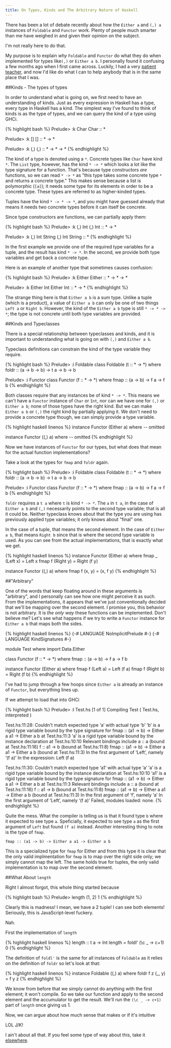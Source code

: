 ```yaml
---
title: On Types, Kinds and The Arbitrary Nature of Haskell 
---
```

There has been a lot of debate recently about how the `Either a` and `(,) a`
instances of `Foldable` and `Functor` work. Plenty of people much smarter than
me have weighed in and given their opinion on the subject.

I'm not really here to do that.

My purpose is to explain _why_ `Foldable` and `Functor` do what they do when
implemented for types like`(,)` or `Either a b`. I personally found it confusing
a few months ago when I first came across. Luckily, I had a very
[patient teacher](https://twitter.com/bitemyapp), and now I'd like do what I can
to help anybody that is in the same place that I was.

##Kinds - The types of types

In order to understand what is going on, we first need to have an understanding
of kinds. Just as every expression in Haskell has a type, every type in Haskell
has a kind. The simplest way I've found to think of kinds is as the type of
types, and we can query the kind of a type using GHCi.

{% highlight bash %}
Prelude> :k Char
Char :: *

Prelude> :k []
[] :: * -> *

Prelude> :k (,)
(,) :: * -> * -> *
{% endhighlight %}

The kind of a type is denoted using a `*`. Concrete types like `Char` have kind
`*`. The `List` type, however, has the kind `* -> *` which looks a lot like the
type signature for a function. That's because type constructors _are_ functions,
so we can read `* -> *` as "this type takes some concrete type `*` and returns a
concrete type." This makes sense because a list is polymorphic (`[a]`); it needs
some type for its elements in order to be a concrete type. These types are
referred to as higher-kinded types.

Tuples have the kind `* -> * -> *`, and you might have guessed already that
means it needs two concrete types before it can itself be concrete.

Since type constructors are functions, we can partially apply them:

{% highlight bash %}
Prelude> :k (,) Int
(,) Int :: * -> *

Prelude> :k (,) Int String
(,) Int String :: *
{% endhighlight %}

In the first example we provide one of the required type variables for a tuple,
and the result has kind `* -> *`. In the second, we provide both type variables
and get back a concrete type.

Here is an example of another type that sometimes causes confusion:

{% highlight bash %}
Prelude> :k Either
Either :: * -> * -> *

Prelude> :k Either Int
Either Int :: * -> *
{% endhighlight %}

The strange thing here is that `Either a b` is a sum type. Unlike a tuple (which
is a product), a value of `Either a b` can only be one of two things `Left a` or
`Right b`. However, the kind of the `Either a b` type is still `* -> * -> *`;
the type is not concrete until both type variables are provided.

##Kinds and Typeclasses

There is a special relationship between typeclasses and kinds, and it is
important to understanding what is going on with `(,)` and `Either a b`.

Typeclass definitions can constrain the kind of the type variable they require.

{% highlight bash %}
Prelude> :i Foldable
class Foldable (t :: * -> *) where
    foldr :: (a -> b -> b) -> t a -> b -> b

Prelude> :i Functor
class Functor (f :: * -> *) where
    fmap :: (a -> b) -> f a -> f b
{% endhighlight %}

Both classes require that any instances be of kind `* -> *`. This means we can't
have a `Functor` instance of `Char` or `Int`, nor can we have one for `(,)` or
`Either a b`; none of those types have the right kind. But we can make
`Either a b` or `(,)` the right kind by partially applying it. We don't need to
provide a concrete type though, we can simply provide a type variable.

{% highlight haskell linenos %}
instance Functor (Either a) where
-- omitted

instance Functor ((,) a) where
-- omitted
{% endhighlight %}

Now we have instances of `Functor` for our types, but what does that mean for
the actual function implementations?

Take a look at the types for `fmap` and `foldr` again.

{% highlight bash %}
Prelude> :i Foldable
class Foldable (t :: * -> *) where
    foldr :: (a -> b -> b) -> t a -> b -> b

Prelude> :i Functor
class Functor (f :: * -> *) where
    fmap :: (a -> b) -> f a -> f b
{% endhighlight %}

`foldr` requires a `t a` where `t` is kind `* -> *`. The `a` in `t a`, in the
case of `Either a b` and `(,)` necessarily points to the second type variable;
that is all it could be. Neither typeclass knows about that the type you are
using has previously applied type variables; it only knows about "final" one.

In the case of a tuple, that means the second element. In the case of
`Either a b`, that means `Right b` since that is where the second type variable
is used. As you can see from the actual implementations, that is exactly what
we get.

{% highlight haskell linenos %}
instance Functor (Either a) where
    fmap _ (Left x)  = Left x
    fmap f (Right y) = Right (f y)

instance Functor ((,) a) where
    fmap f (x, y) = (x, f y)
{% endhighlight %}

##"Arbitrary"

One of the words that keep floating around in these arguments is "arbitrary",
and I personally can see how one might perceive it as such. From the
implementations, it appears that we've just conventionally decided that we'll be
mapping over the second element. I promise you, this behavior is not arbitrary.
It is _the only way_ these functions can be implemented. Don't believe me? Let's
see what happens if we try to write a `Functor` instance for `Either a b` that
maps both the sides.


{% highlight haskell linenos %}
{-# LANGUAGE NoImplicitPrelude #-}
{-# LANGUAGE KindSignatures #-}

module Test where
import Data.Either

class Functor (f :: * -> *) where
  fmap :: (a -> b) -> f a -> f b

instance Functor (Either a) where
  fmap f (Left a)  = Left (f a)
  fmap f (Right b) = Right (f b)
{% endhighlight %}

I've had to jump through a few hoops since `Either a` is already an instance of
`Functor`, but everything lines up.

If we attempt to load that into GHCi

{% highlight bash %}
Prelude> :l Test.hs
[1 of 1] Compiling Test             ( Test.hs, interpreted )

Test.hs:11:28:
    Couldn't match expected type ‘a’ with actual type ‘b’
      ‘b’ is a rigid type variable bound by
          the type signature for
            fmap :: (a1 -> b) -> Either a a1 -> Either a b
          at Test.hs:11:3
      ‘a’ is a rigid type variable bound by
          the instance declaration at Test.hs:10:10
    Relevant bindings include
      a :: a (bound at Test.hs:11:16)
      f :: a1 -> b (bound at Test.hs:11:8)
      fmap :: (a1 -> b) -> Either a a1 -> Either a b
        (bound at Test.hs:11:3)
    In the first argument of ‘Left’, namely ‘(f a)’
    In the expression: Left (f a)

Test.hs:11:30:
    Couldn't match expected type ‘a1’ with actual type ‘a’
      ‘a’ is a rigid type variable bound by
          the instance declaration at Test.hs:10:10
      ‘a1’ is a rigid type variable bound by
           the type signature for
             fmap :: (a1 -> b) -> Either a a1 -> Either a b
           at Test.hs:11:3
    Relevant bindings include
      a :: a (bound at Test.hs:11:16)
      f :: a1 -> b (bound at Test.hs:11:8)
      fmap :: (a1 -> b) -> Either a a1 -> Either a b
        (bound at Test.hs:11:3)
    In the first argument of ‘f’, namely ‘a’
    In the first argument of ‘Left’, namely ‘(f a)’
Failed, modules loaded: none.
{% endhighlight %}

Quite the mess. What the compiler is telling us is that it found type `b` where
it expected to see type `a`. Speficially, it expected to see type `a` as the
first argument of `Left` but found `(f a)` instead. Another interesting thing to
note is the type of `fmap`.

```
fmap :: (a1 -> b) -> Either a a1 -> Either a b
```

This is a specialized type for `fmap` for Either and from this type it is clear
that the only valid implmentation for `fmap` is to map over the right side only;
we simply cannot map the left. The same holds true for tuples, the only valid
implementation is to map over the second element.

##What About `length`

Right I almost forgot, this whole thing started because

{% highlight bash %}
Prelude> length (1, 2)
1
{% endhighlight %}

Clearly this is madness! I mean, we have a 2 tuple! I can see both elements!
Seriously, this is JavaScript-level fuckery.

Nah.

First the implementation of `length`

{% highlight haskell linenos %}
length :: t a -> Int
length = foldl' (\c _ -> c+1) 0
{% endhighlight %}

The definition of `foldl'` is the same for all instances of `Foldable` as it
relies on the definition of `foldr` so let's look at that:

{% highlight haskell linenos %}
instance Foldable ((,) a) where
    foldr f z (_, y) = f y z
{% endhighlight %}

We know from before that we simply cannot do anything with the first element;
it won't compile. So we take our function and apply to the second element and
the accumulator to get the result. We'll run the `(\c _ -> c+1)` part of
`length` once giving us 1.

Now, we can argue about how much sense that makes or if it's intuitive

LOL J/K!

I ain't about all that. If you feel some type of way about this, take it
[elsewhere](https://www.reddit.com/r/haskell/comments/3pfg7x/either_and_in_haskell_are_not_arbitrary/).
